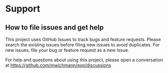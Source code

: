 # Support

## How to file issues and get help

This project uses GitHub Issues to track bugs and feature requests. Please
search the existing issues before filing new issues to avoid duplicates.
For new issues, file your bug or feature request as a new Issue.

For help and questions about using this project, please open
a conversation at https://github.com/mwichmann/exp/discussions

